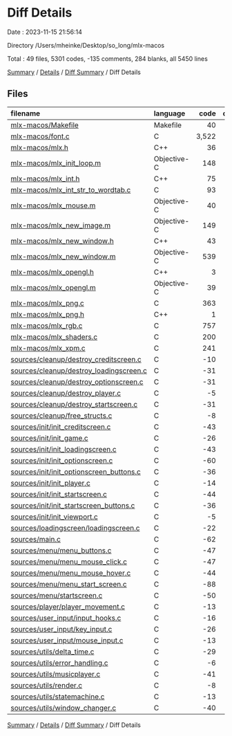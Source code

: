 # Diff Details

Date : 2023-11-15 21:56:14

Directory /Users/mheinke/Desktop/so_long/mlx-macos

Total : 49 files,  5301 codes, -135 comments, 284 blanks, all 5450 lines

[Summary](results.md) / [Details](details.md) / [Diff Summary](diff.md) / Diff Details

## Files
| filename | language | code | comment | blank | total |
| :--- | :--- | ---: | ---: | ---: | ---: |
| [mlx-macos/Makefile](/mlx-macos/Makefile) | Makefile | 40 | 3 | 8 | 51 |
| [mlx-macos/font.c](/mlx-macos/font.c) | C | 3,522 | 1 | 3 | 3,526 |
| [mlx-macos/mlx.h](/mlx-macos/mlx.h) | C++ | 36 | 83 | 31 | 150 |
| [mlx-macos/mlx_init_loop.m](/mlx-macos/mlx_init_loop.m) | Objective-C | 148 | 5 | 40 | 193 |
| [mlx-macos/mlx_int.h](/mlx-macos/mlx_int.h) | C++ | 75 | 9 | 19 | 103 |
| [mlx-macos/mlx_int_str_to_wordtab.c](/mlx-macos/mlx_int_str_to_wordtab.c) | C | 93 | 3 | 12 | 108 |
| [mlx-macos/mlx_mouse.m](/mlx-macos/mlx_mouse.m) | Objective-C | 40 | 3 | 10 | 53 |
| [mlx-macos/mlx_new_image.m](/mlx-macos/mlx_new_image.m) | Objective-C | 149 | 10 | 40 | 199 |
| [mlx-macos/mlx_new_window.h](/mlx-macos/mlx_new_window.h) | C++ | 43 | 7 | 8 | 58 |
| [mlx-macos/mlx_new_window.m](/mlx-macos/mlx_new_window.m) | Objective-C | 539 | 78 | 150 | 767 |
| [mlx-macos/mlx_opengl.h](/mlx-macos/mlx_opengl.h) | C++ | 3 | 12 | 7 | 22 |
| [mlx-macos/mlx_opengl.m](/mlx-macos/mlx_opengl.m) | Objective-C | 39 | 1 | 18 | 58 |
| [mlx-macos/mlx_png.c](/mlx-macos/mlx_png.c) | C | 363 | 8 | 48 | 419 |
| [mlx-macos/mlx_png.h](/mlx-macos/mlx_png.h) | C++ | 1 | 0 | 4 | 5 |
| [mlx-macos/mlx_rgb.c](/mlx-macos/mlx_rgb.c) | C | 757 | 4 | 3 | 764 |
| [mlx-macos/mlx_shaders.c](/mlx-macos/mlx_shaders.c) | C | 200 | 1 | 40 | 241 |
| [mlx-macos/mlx_xpm.c](/mlx-macos/mlx_xpm.c) | C | 241 | 55 | 43 | 339 |
| [sources/cleanup/destroy_creditscreen.c](/sources/cleanup/destroy_creditscreen.c) | C | -10 | -11 | -5 | -26 |
| [sources/cleanup/destroy_loadingscreen.c](/sources/cleanup/destroy_loadingscreen.c) | C | -31 | -11 | -5 | -47 |
| [sources/cleanup/destroy_optionscreen.c](/sources/cleanup/destroy_optionscreen.c) | C | -31 | -11 | -6 | -48 |
| [sources/cleanup/destroy_player.c](/sources/cleanup/destroy_player.c) | C | -5 | -11 | -3 | -19 |
| [sources/cleanup/destroy_startscreen.c](/sources/cleanup/destroy_startscreen.c) | C | -31 | -11 | -5 | -47 |
| [sources/cleanup/free_structs.c](/sources/cleanup/free_structs.c) | C | -8 | -11 | -3 | -22 |
| [sources/init/init_creditscreen.c](/sources/init/init_creditscreen.c) | C | -43 | -11 | -10 | -64 |
| [sources/init/init_game.c](/sources/init/init_game.c) | C | -26 | -11 | -5 | -42 |
| [sources/init/init_loadingscreen.c](/sources/init/init_loadingscreen.c) | C | -43 | -11 | -9 | -63 |
| [sources/init/init_optionscreen.c](/sources/init/init_optionscreen.c) | C | -60 | -11 | -11 | -82 |
| [sources/init/init_optionscreen_buttons.c](/sources/init/init_optionscreen_buttons.c) | C | -36 | -11 | -7 | -54 |
| [sources/init/init_player.c](/sources/init/init_player.c) | C | -14 | -11 | -3 | -28 |
| [sources/init/init_startscreen.c](/sources/init/init_startscreen.c) | C | -44 | -11 | -10 | -65 |
| [sources/init/init_startscreen_buttons.c](/sources/init/init_startscreen_buttons.c) | C | -36 | -11 | -5 | -52 |
| [sources/init/init_viewport.c](/sources/init/init_viewport.c) | C | -5 | -11 | -3 | -19 |
| [sources/loadingscreen/loadingscreen.c](/sources/loadingscreen/loadingscreen.c) | C | -22 | -11 | -6 | -39 |
| [sources/main.c](/sources/main.c) | C | -62 | -18 | -8 | -88 |
| [sources/menu/menu_buttons.c](/sources/menu/menu_buttons.c) | C | -47 | -11 | -5 | -63 |
| [sources/menu/menu_mouse_click.c](/sources/menu/menu_mouse_click.c) | C | -47 | -11 | -5 | -63 |
| [sources/menu/menu_mouse_hover.c](/sources/menu/menu_mouse_hover.c) | C | -44 | -11 | -6 | -61 |
| [sources/menu/menu_start_screen.c](/sources/menu/menu_start_screen.c) | C | -88 | -11 | -15 | -114 |
| [sources/menu/startscreen.c](/sources/menu/startscreen.c) | C | -50 | -11 | -5 | -66 |
| [sources/player/player_movement.c](/sources/player/player_movement.c) | C | -13 | -11 | -3 | -27 |
| [sources/user_input/input_hooks.c](/sources/user_input/input_hooks.c) | C | -16 | -11 | -4 | -31 |
| [sources/user_input/key_input.c](/sources/user_input/key_input.c) | C | -26 | -11 | -4 | -41 |
| [sources/user_input/mouse_input.c](/sources/user_input/mouse_input.c) | C | -13 | -11 | -3 | -27 |
| [sources/utils/delta_time.c](/sources/utils/delta_time.c) | C | -29 | -11 | -7 | -47 |
| [sources/utils/error_handling.c](/sources/utils/error_handling.c) | C | -6 | -11 | -4 | -21 |
| [sources/utils/musicplayer.c](/sources/utils/musicplayer.c) | C | -41 | -11 | -10 | -62 |
| [sources/utils/render.c](/sources/utils/render.c) | C | -8 | -70 | -16 | -94 |
| [sources/utils/statemachine.c](/sources/utils/statemachine.c) | C | -13 | -11 | -4 | -28 |
| [sources/utils/window_changer.c](/sources/utils/window_changer.c) | C | -40 | -11 | -5 | -56 |

[Summary](results.md) / [Details](details.md) / [Diff Summary](diff.md) / Diff Details